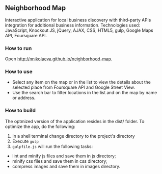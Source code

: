 ## Neighborhood Map
Interactive application for local business discovery with third-party APIs integration for additional business information.
Technologies used: JavaScript, Knockout JS, jQuery, AJAX, CSS, HTML5, gulp, Google Maps API, Foursquare API.

### How to run

Open http://nnikolaeva.github.io/neighborhood-map.

### How to use
 * Select any item on the map or in the list to view the details about the selected place from Foursquare API and Google Street View.
 * Use the search bar to filter locations in the list and on the map by name or address.

### How to build

The optmized version of the application resides in the dist/ folder. To optimize the app, do the following:

1. In a shell terminal change directory to the project's directory
2. Execute `gulp`
3. `gulpfile.js` will run the following tasks: 
  * lint and minify js files and save them in js directory;
  * minify css files and save them in css directory;
  * compress images and save them in images directory.

